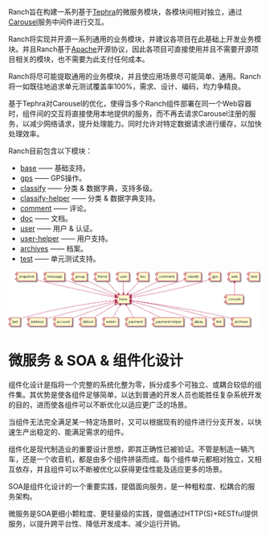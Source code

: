Ranch旨在构建一系列基于[Tephra](https://github.com/heisedebaise/tephra)的微服务模块，各模块间相对独立，通过[Carousel](https://github.com/heisedebaise/carousel)服务中间件进行交互。

Ranch将实现并开源一系列通用的业务模块，并建议各项目在此基础上开发业务模块。并且Ranch基于[Apache](LICENSE)开源协议，因此各项目可直接使用并且不需要开源项目相关的模块，也不需要为此支付任何成本。

Ranch将尽可能提取通用的业务模块，并且使应用场景尽可能简单、通用。Ranch将一如既往地追求单元测试覆盖率100%，需求、设计、编码，均力争精良。

基于Tephra对Carousel的优化，使得当多个Ranch组件部署在同一个Web容器时，组件间的交互将直接使用本地提供的服务，而不再去请求Carousel注册的服务，以减少网络请求，提升处理能力。同时允许对特定数据请求进行缓存，以加快处理效率。

Ranch目前包含以下模块：
- [base](ranch-base/) —— 基础支持。
- [gps](ranch-gps/) —— GPS操作。
- [classify](ranch-classify/) —— 分类 & 数据字典，支持多级。
- [classify-helper](ranch-classify-helper/) —— 分类 & 数据字典支持。
- [comment](ranch-comment/) —— 评论。
- [doc](ranch-doc/) —— 文档。
- [user](ranch-user/) —— 用户 & 认证。
- [user-helper](ranch-user-helper/) —— 用户支持。
- [archives](ranch-archives/) —— 档案。
- [test](ranch-test/) —— 单元测试支持。

![Ranch模块图](doc/module.png)

# 微服务 & SOA & 组件化设计

组件化设计是指将一个完整的系统化整为零，拆分成多个可独立、或耦合较低的组件集。其优势是使各组件足够简单，以达到普通的开发人员也能胜任复杂系统开发的目的，进而使各组件可以不断优化以适应更广泛的场景。

当组件无法完全满足某一特定场景时，又可以根据现有的组件进行分支开发，以快速生产出稳定的、能满足需求的组件。

组件化是现代制造业的重要设计思想，即其正确性已被验证。不管是制造一辆汽车，还是一个收音机，都是由多个组件拼装而成。每个组件单元都相对独立，又相互依存，并且组件可以不断被优化以获得更佳性能及适应更多的场景。

SOA是组件化设计的一个重要实践，提倡面向服务，是一种粗粒度、松耦合的服务架构。

微服务是SOA更细小颗粒度、更轻量级的实践，提倡通过HTTP(S)+RESTful提供服务，以提升跨平台性、降低开发成本、减少运行开销。
